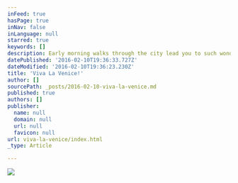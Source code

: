 ```yaml
---
inFeed: true
hasPage: true
inNav: false
inLanguage: null
starred: true
keywords: []
description: Early morning walks through the city lead you to such wonderful places.
datePublished: '2016-02-10T19:36:33.727Z'
dateModified: '2016-02-10T19:36:23.230Z'
title: 'Viva La Venice!'
author: []
sourcePath: _posts/2016-02-10-viva-la-venice.md
published: true
authors: []
publisher:
  name: null
  domain: null
  url: null
  favicon: null
url: viva-la-venice/index.html
_type: Article

---
```

![](https://the-grid-user-content.s3-us-west-2.amazonaws.com/d237dbf6-5db4-4be4-8d09-6105a460b4f0.jpg)